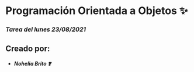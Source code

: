﻿# Programación Orientada a Objetos ✨
### _Tarea del lunes 23/08/2021_
## Creado por:
 - ##### Nohelia Brito ❣️
